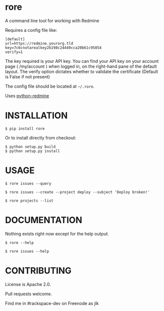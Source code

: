 rore
=======

A command line tool for working with Redmine

Requires a config file like:
```
[default]
url=https://redmine.yourorg.tld
key=7c6cnotarealkey2b198c24449cca20b61c95854
verify=1
```
The key required is your API key.
You can find your API key on your account page ( /my/account ) when logged in, on the right-hand pane of the default layout.
The verify option dictates whether to validate the certificate (Default is False if not present)

The config file should be located at `~/.rore`.

Uses [python-redmine](https://github.com/maxtepkeev/python-redmine)

INSTALLATION
============

```
$ pip install rore
```
Or to install directly from checkout:
```
$ python setup.py build
$ python setup.py install
```

USAGE
=====

```
$ rore issues --query
```
```
$ rore issues --create --project deploy --subject 'Deploy broken!'
```
```
$ rore projects --list
```

DOCUMENTATION
=============


Nothing exists right now except for the help output.
```
$ rore --help
```
```
$ rore issues --help
```

CONTRIBUTING
============

License is Apache 2.0.

Pull requests welcome.

Find me in #rackspace-dev on Freenode as jlk
